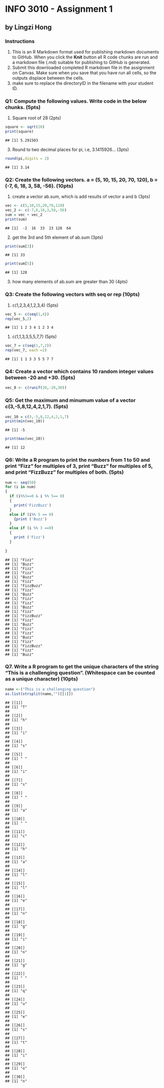INFO 3010 - Assignment 1
================

## by Lingzi Hong

### Instructions

1.  This is an R Markdown format used for publishing markdown documents
    to GitHub. When you click the **Knit** button all R code chunks are
    run and a markdown file (.md) suitable for publishing to GitHub is
    generated.
2.  Submit this downloaded completed R markdown file in the assignment
    on Canvas. Make sure when you save that you have run all cells, so
    the outputs displace between the cells.
3.  make sure to replace the directoryID in the filename with your
    student ID.

### Q1: Compute the following values. Write code in the below chunks. (5pts)

1)  Square root of 28 (2pts)

``` r
square <- sqrt(28)
print(square)
```

    ## [1] 5.291503

3)  Round to two decimal places for pi, i.e, 3.1415926… (3pts)

``` r
round(pi,digits = 2)
```

    ## [1] 3.14

### Q2: Create the following vectors. a = (5, 10, 15, 20, 70, 120), b = (-7, 6, 18, 3, 58, -56). (10pts)

1)  create a vector ab.sum, which is add results of vector a and b
    (3pts)

``` r
vec <- c(5,10,15,20,70,120)
vec_2 <- c(-7,6,18,3,58,-56)
sum = vec + vec_2
print(sum)
```

    ## [1]  -2  16  33  23 128  64

2)  get the 3rd and 5th element of ab.sum (3pts)

``` r
print(sum[3])
```

    ## [1] 33

``` r
print(sum[5])
```

    ## [1] 128

3)  how many elements of ab.sum are greater than 30 (4pts)

### Q3: Create the following vectors with seq or rep (10pts)

1)  c(1,2,3,4,1,2,3,4) (5pts)

``` r
vec_5 <- c(seq(1,4))
rep(vec_5,2)
```

    ## [1] 1 2 3 4 1 2 3 4

1)  c(1,1,3,3,5,5,7,7) (5pts)

``` r
vec_7 = c(seq(1,7,2))
rep(vec_7, each =2)
```

    ## [1] 1 1 3 3 5 5 7 7

### Q4: Create a vector which contains 10 random integer values between -20 and +30. (5pts)

``` r
vec_8 <- c(runif(10,-20,30))
```

### Q5: Get the maximum and minumum value of a vector c(3,-5,8,12,4,2,1,7). (5pts)

``` r
vec_10 = c(3,-5,8,12,4,2,1,7)
print(min(vec_10))
```

    ## [1] -5

``` r
print(max(vec_10))
```

    ## [1] 12

### Q6: Write a R program to print the numbers from 1 to 50 and print “Fizz” for multiples of 3, print “Buzz” for multiples of 5, and print “FizzBuzz” for multiples of both. (5pts)

``` r
num <- seq(50)
for (i in num)
{
  if (i%%3==0 & i %% 5== 0)
  {
    print('FizzBuzz')
  }
  else if (i%% 5 == 0)
    {print ('Buzz')
  }
  else if (i %% 3 ==0)
  {
    print ('Fizz')
  }
  
}
```

    ## [1] "Fizz"
    ## [1] "Buzz"
    ## [1] "Fizz"
    ## [1] "Fizz"
    ## [1] "Buzz"
    ## [1] "Fizz"
    ## [1] "FizzBuzz"
    ## [1] "Fizz"
    ## [1] "Buzz"
    ## [1] "Fizz"
    ## [1] "Fizz"
    ## [1] "Buzz"
    ## [1] "Fizz"
    ## [1] "FizzBuzz"
    ## [1] "Fizz"
    ## [1] "Buzz"
    ## [1] "Fizz"
    ## [1] "Fizz"
    ## [1] "Buzz"
    ## [1] "Fizz"
    ## [1] "FizzBuzz"
    ## [1] "Fizz"
    ## [1] "Buzz"

### Q7. Write a R program to get the unique characters of the string “This is a challenging question”. (Whitespace can be counted as a unique character) (10pts)

``` r
name <-("This is a challenging question")
as.list(strsplit(name,"")[[1]])
```

    ## [[1]]
    ## [1] "T"
    ## 
    ## [[2]]
    ## [1] "h"
    ## 
    ## [[3]]
    ## [1] "i"
    ## 
    ## [[4]]
    ## [1] "s"
    ## 
    ## [[5]]
    ## [1] " "
    ## 
    ## [[6]]
    ## [1] "i"
    ## 
    ## [[7]]
    ## [1] "s"
    ## 
    ## [[8]]
    ## [1] " "
    ## 
    ## [[9]]
    ## [1] "a"
    ## 
    ## [[10]]
    ## [1] " "
    ## 
    ## [[11]]
    ## [1] "c"
    ## 
    ## [[12]]
    ## [1] "h"
    ## 
    ## [[13]]
    ## [1] "a"
    ## 
    ## [[14]]
    ## [1] "l"
    ## 
    ## [[15]]
    ## [1] "l"
    ## 
    ## [[16]]
    ## [1] "e"
    ## 
    ## [[17]]
    ## [1] "n"
    ## 
    ## [[18]]
    ## [1] "g"
    ## 
    ## [[19]]
    ## [1] "i"
    ## 
    ## [[20]]
    ## [1] "n"
    ## 
    ## [[21]]
    ## [1] "g"
    ## 
    ## [[22]]
    ## [1] " "
    ## 
    ## [[23]]
    ## [1] "q"
    ## 
    ## [[24]]
    ## [1] "u"
    ## 
    ## [[25]]
    ## [1] "e"
    ## 
    ## [[26]]
    ## [1] "s"
    ## 
    ## [[27]]
    ## [1] "t"
    ## 
    ## [[28]]
    ## [1] "i"
    ## 
    ## [[29]]
    ## [1] "o"
    ## 
    ## [[30]]
    ## [1] "n"
